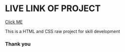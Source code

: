<h1>LIVE LINK OF PROJECT</h1>
<a href="https://mdtanvircse572.github.io/goodie-foodie/">Click ME</a>
<p>This is a HTML and CSS raw project for skill development</p>
<h3>Thank you</h3>
